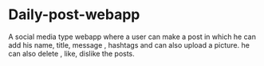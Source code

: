 # Daily-post-webapp
A social media type webapp where a user can make a post in which he can add his name, title, message , hashtags and can also upload a picture. he can also delete , like, dislike the posts.
